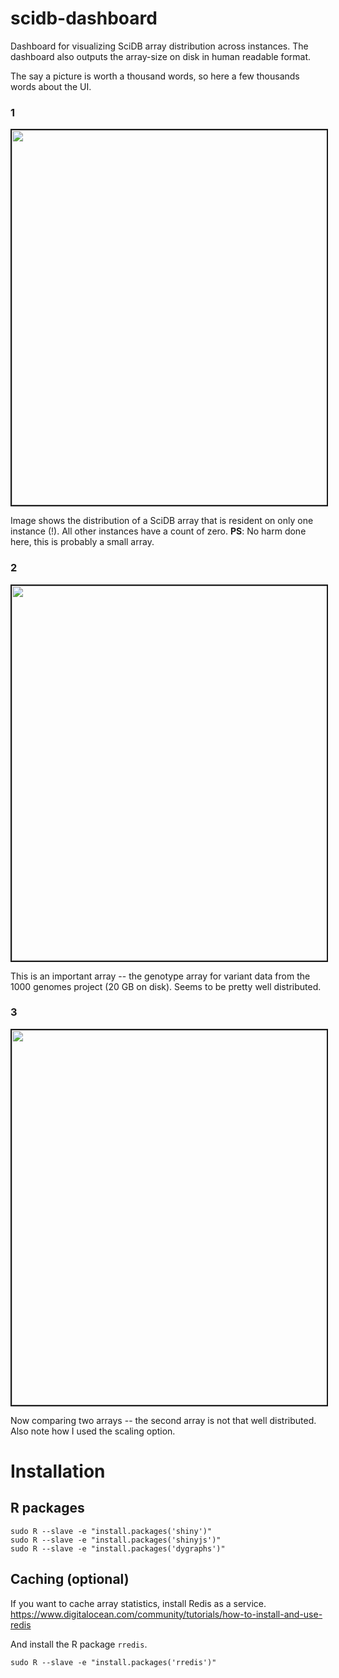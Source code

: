 # scidb-dashboard
Dashboard for visualizing SciDB array distribution across instances. The dashboard also outputs the array-size on disk in human readable format.

The say a picture is worth a thousand words, so here a few thousands words about the UI.

### 1

<img src="https://cloud.githubusercontent.com/assets/13973052/21442318/372a1a68-c86b-11e6-882d-6a664ae6f11c.png" width="600" border="2">

Image shows the distribution of a SciDB array that is resident on only one instance (!). All other instances have a count of zero. 
**PS**: No harm done here, this is probably a small array.

### 2

<img src="https://cloud.githubusercontent.com/assets/13973052/21442321/3b04be4a-c86b-11e6-92ee-fd571784720e.png" width="600" border="2">

This is an important array -- the genotype array for variant data from the 1000 genomes project (20 GB on disk). Seems to be pretty well distributed. 

### 3

<img src="https://cloud.githubusercontent.com/assets/13973052/21442327/413f39d4-c86b-11e6-9f98-b133cd8d5ab3.png" width="600" border="2">

Now comparing two arrays -- the second array is not that well distributed. Also note how I used the scaling option. 

# Installation

## R packages

```
sudo R --slave -e "install.packages('shiny')"
sudo R --slave -e "install.packages('shinyjs')"
sudo R --slave -e "install.packages('dygraphs')"
```

## Caching (optional)

If you want to cache array statistics, install Redis as a service. 
https://www.digitalocean.com/community/tutorials/how-to-install-and-use-redis

And install the R package `rredis`. 

```
sudo R --slave -e "install.packages('rredis')"
```
